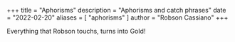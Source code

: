 +++
title = "Aphorisms"
description = "Aphorisms and catch phrases"
date = "2022-02-20"
aliases = [ "aphorisms" ]
author = "Robson Cassiano"
+++

Everything that Robson touchs, turns into Gold!